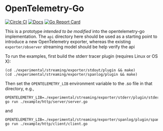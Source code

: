 # OpenTelemetry-Go

[![Circle CI](https://circleci.com/gh/open-telemetry/opentelemetry-go.svg?style=svg)](https://circleci.com/gh/open-telemetry/opentelemetry-go)
[![Docs](https://godoc.org/github.com/open-telemetry/opentelemetry-go?status.svg)](http://godoc.org/github.com/open-telemetry/opentelemetry-go)
[![Go Report Card](https://goreportcard.com/badge/github.com/open-telemetry/opentelemetry-go)](https://goreportcard.com/report/github.com/open-telemetry/opentelemetry-go)

This is a prototype *intended to be modified* into the opentelemetry-go implementation. The `api` directory here should be used as a starting point to introduce a new OpenTelemetry exporter, whereas the existing `exporter/observer` streaming model should be help verify the api

To run the examples, first build the stderr tracer plugin (requires Linux or OS X):

```console
(cd ./experimental/streaming/exporter/stdout/plugin && make)
(cd ./experimental/streaming/exporter/spanlog/plugin && make)
```

Then set the `OPENTELEMETRY_LIB` environment variable to the .so file in that directory, e.g.,

```console
OPENTELEMETRY_LIB=./experimental/streaming/exporter/stderr/plugin/stderr.so go run ./example/http/server/server.go
```

and

```console
OPENTELEMETRY_LIB=./experimental/streaming/exporter/spanlog/plugin/spanlog.so go run ./example/http/client/client.go
```
